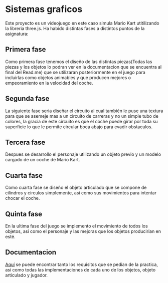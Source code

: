 # Sistemas graficos

Este proyecto es un videojuego en este caso simula Mario Kart utitilizando la libreria three.js. Ha habido distintas fases a distintos puntos de la asignatura:

## Primera fase 

Como primera fase tenemos el diseño de las distintas piezas(Todas las piezas y los objetos lo podran ver en la documentacion que se encuentra al final del Read.me) que se utilizaran posteriormente en el juego para incluirlas como objetos animables y que producen mejores o empeoramiento en la velocidad del coche.

## Segunda fase 

La siguiente fase seria diseñar el circuito al cual también le puse una textura para que se asemeje mas a un circuito de carreras y no un simple tubo de colores, la gracia de este circuito es que el coche puede girar por toda su superficie lo que le permite circular boca abajo para evadir obstaculos.

## Tercera fase 

Despues se desarrollo el personaje utilizando un objeto previo y un modelo cargado de un coche de Mario Kart.

## Cuarta fase

Como cuarta fase se diseño el objeto articulado que se compone de cilindros y circulos simplemente, asi como sus movimientos para intentar chocar el coche.

## Quinta fase

En la ultima fase del juego se implemento el movimiento de todos los objetos, asi como el personaje y las mejoras que los objetos producirian en esté.

## Documentacion
[Aquí](ejerciciosThree/DocumentacionSG.pdf) se puede encontrar tanto los requisitos que se pedian de la practica, asi como todas las implementaciones de cada uno de los objetos, objeto articulado y jugador.
